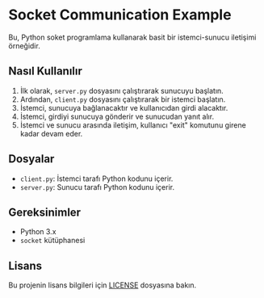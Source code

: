 # Socket Communication Example

Bu, Python soket programlama kullanarak basit bir istemci-sunucu iletişimi örneğidir.

## Nasıl Kullanılır

1. İlk olarak, `server.py` dosyasını çalıştırarak sunucuyu başlatın.
2. Ardından, `client.py` dosyasını çalıştırarak bir istemci başlatın.
3. İstemci, sunucuya bağlanacaktır ve kullanıcıdan girdi alacaktır.
4. İstemci, girdiyi sunucuya gönderir ve sunucudan yanıt alır.
5. İstemci ve sunucu arasında iletişim, kullanıcı "exit" komutunu girene kadar devam eder.

## Dosyalar

- `client.py`: İstemci tarafı Python kodunu içerir.
- `server.py`: Sunucu tarafı Python kodunu içerir.

## Gereksinimler

- Python 3.x
- `socket` kütüphanesi

## Lisans

Bu projenin lisans bilgileri için [LICENSE](LICENSE) dosyasına bakın.

